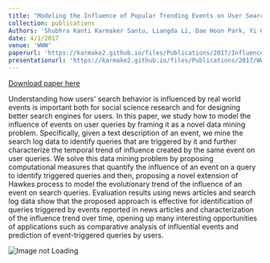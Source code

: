 ```yaml
---
title: "Modeling the Influence of Popular Trending Events on User Search Behavior"
collection: publications
Authors: 'Shubhra Kanti Karmaker Santu, Liangda Li, Dae Hoon Park, Yi Chang, ChengXiang Zhai'
date: 4/1/2017
venue: 'WWW'
paperurl: 'https://karmake2.github.io/files/Publications/2017/InfluenceModeling.pdf'
presentationurl: 'https://karmake2.github.io/files/Publications/2017/WWWPresentation.pptx'
---
```


<a href='https://karmake2.github.io/files/Publications/2017/InfluenceModeling.pdf'>Download paper here</a>

Understanding how users&apos; search behavior is influenced by real world events is important both for social science research and for designing better search engines for users. In this paper, we study how to model the influence of events on user queries by framing it as a novel data mining problem. Specifically, given a text description of an event, we mine the search log data to identify queries that are triggered by it and further characterize the temporal trend of influence created by the same event on user queries. We solve this data mining problem by proposing computational measures that quantify the influence of an event on a query to identify triggered queries and then, proposing a novel extension of Hawkes process to model the evolutionary trend of the influence of an event on search queries. Evaluation results using news articles and search log data show that the proposed approach is effective for identification of queries triggered by events reported in news articles and characterization of the influence trend over time, opening up many interesting opportunities of applications such as comparative analysis of influential events and prediction of event-triggered queries by users.

<img src='https://karmake2.github.io/files/Publications/2017/JIM1.png' alt='Image not Loading'>
